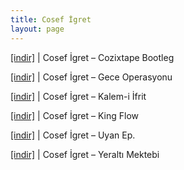 ```yaml
---
title: Cosef İgret
layout: page
---
```


<a href="https://cloud.mail.ru/public/f39f895765c4/Cosef%20Igret%20-%20Cozixtape%20Bootleg" target="_blank">[indir]</a>   |   Cosef İgret &#8211; Cozixtape Bootleg

<a href="https://cloud.mail.ru/public/3426a05edb2f/Cosef%20Igret%20-%20Gece%20Operasyonu" target="_blank">[indir]</a>   |   Cosef İgret &#8211; Gece Operasyonu

<a href="https://cloud.mail.ru/public/c54b1c6563aa/Cosef%20Igret%20-%20Kalem-i%20%C4%B0frit" target="_blank">[indir]</a>   |   Cosef İgret &#8211; Kalem-i İfrit

<a href="https://cloud.mail.ru/public/c2c14ba08af5/Cosef%20Igret%20-%20King%20Flow" target="_blank">[indir]</a>   |   Cosef İgret &#8211; King Flow

<a href="https://cloud.mail.ru/public/8a252fa594bb/Cosef%20Igret%20-%20Uyan%20EP" target="_blank">[indir]</a>   |   Cosef İgret &#8211; Uyan Ep.

<a href="https://cloud.mail.ru/public/0718933e6dcd/Cosef%20Igret%20-%20Yeralt%C4%B1%20Mektebi" target="_blank">[indir]</a>   |   Cosef İgret &#8211; Yeraltı Mektebi